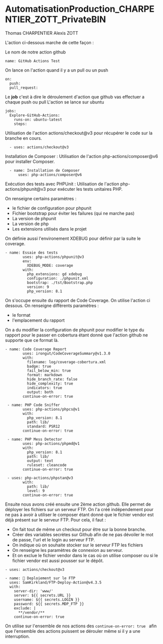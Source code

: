 # AutomatisationProduction_CHARPENTIER_ZOTT_PrivateBIN

Thomas CHARPENTIER
Alexis ZOTT

L'action ci-dessous marche de cette façon :

Le nom de notre action github
```
name: GitHub Actions Test
```

On lance on l'action quand il y a un pull ou un push
```
on: 
  push:
  pull_request:
```

Le **job** c'est à dire le déroulement d'action que github vas effectuer a chaque push ou pull
L'action se lance sur ubuntu
```
jobs:
  Explore-GitHub-Actions:
    runs-on: ubuntu-latest
    steps:
```

Utilisation de l'action actions/checkout@v3 pour récupérer le code sur la branche en cours.

```
  - uses: actions/checkout@v3
```

Installation de Composer : Utilisation de l'action php-actions/composer@v6 pour installer Composer.

```
  - name: Installation de Composer
      uses: php-actions/composer@v6
```

Exécution des tests avec PHPUnit : Utilisation de l'action php-actions/phpunit@v3 pour exécuter les tests unitaires PHP.

On renseigne certains paramètres : 
- le fichier de configuration pour phpunit
- Fichier bootstrap pour éviter les failures (qui ne marche pas)
- La version de phpunit
- La version de php
- Les extensions utilisés dans le projet

On définie aussi l'environement XDEBUG pour définir par la suite le coverage.
```
- name: Essaie des tests
        uses: php-actions/phpunit@v3
        env:
          XDEBUG_MODE: coverage
        with:
          php_extensions: gd xdebug
          configuration: ./phpunit.xml
          bootstrap: ./tst/Bootstrap.php
          version: 9
          php_version: 8.1
```
On s'occupe ensuite du rapport de Code Coverage. On utilise l'action ci dessous.
On renseigne différents paramètres : 
- le format
- l'emplacement du rapport

On a du modifier la configuration de phpunit pour modifier le type du rapport pour le passer en cobertura étant donné que l'action github ne supporte que ce format là.

```
- name: Code Coverage Report
        uses: irongut/CodeCoverageSummary@v1.3.0
        with:
          filename: log/coverage-cobertura.xml
          badge: true
          fail_below_min: true
          format: markdown
          hide_branch_rate: false
          hide_complexity: true
          indicators: true
          output: both
        continue-on-error: true
```

```
 - name: PHP Code Sniffer
        uses: php-actions/phpcs@v1
        with:
          php_version: 8.1
          path: lib/
          standard: PSR12
        continue-on-error: true
```

```
 - name: PHP Mess Detector
        uses: php-actions/phpmd@v1
        with:
          php_version: 8.1
          path: lib/
          output: text
          ruleset: cleancode
        continue-on-error: true
```

```
 - uses: php-actions/phpstan@v3
        with:
          path: lib/
          level: 9
        continue-on-error: true
```

Ensuite nous avons créé ensuite une 2ème action github. Elle permet de déployer les fichiers sur un serveur FTP. On l'a créé indépendement pour ne pas à avoir à utiliser le composer étant donné que le fichier vendor est déjà présent sur le serveur FTP.
Pour cela,  il faut :
- On fait tout de même un checkout pour être sur la bonne branche. 
- Créer des variables secrètes sur Github afin de ne pas dévoiler le mot de passe, l'url et le login au serveur FTP.
- On indique où on souhaite stocker sur le serveur FTP les fichiers
- On renseigne les paramètres de connexion au serveur.
- Et on exclue le fichier vendor dans le cas où on utilise composer ou si le fichier vendor est aussi pousser sur le dépôt. 

```
- uses: actions/checkout@v3

- name: 📂 Deploiement sur le FTP
  uses: SamKirkland/FTP-Deploy-Action@v4.3.5
  with:
    server-dir: 'www/'
    server: ${{ secrets.URL }}
    username: ${{ secrets.LOGIN }}
    password: ${{ secrets.MDP_FTP }}
    exclude: | 
      **/vendor/**
    continue-on-error: true
```

On utilise sur l'ensemble de nos actions des ```continue-on-error: true ``` afin que l'ensemble des actions puissent se dérouler même si il y a une interruption.